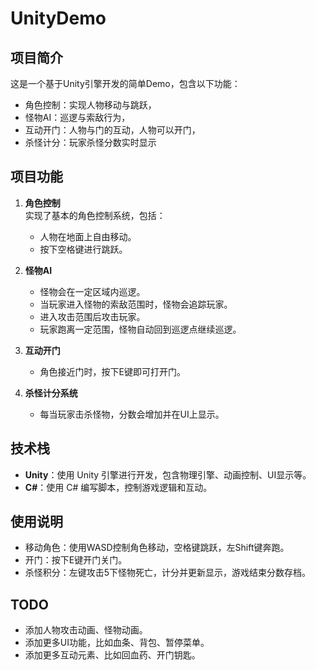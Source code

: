 # UnityDemo

## 项目简介
这是一个基于Unity引擎开发的简单Demo，包含以下功能：
- 角色控制：实现人物移动与跳跃，
- 怪物AI：巡逻与索敌行为，
- 互动开门：人物与门的互动，人物可以开门，
- 杀怪计分：玩家杀怪分数实时显示

## 项目功能
1. **角色控制**  
   实现了基本的角色控制系统，包括：
   - 人物在地面上自由移动。
   - 按下空格键进行跳跃。

2. **怪物AI**  
   - 怪物会在一定区域内巡逻。
   - 当玩家进入怪物的索敌范围时，怪物会追踪玩家。
   - 进入攻击范围后攻击玩家。
   - 玩家跑离一定范围，怪物自动回到巡逻点继续巡逻。

3. **互动开门**  
   - 角色接近门时，按下E键即可打开门。

4. **杀怪计分系统**  
   - 每当玩家击杀怪物，分数会增加并在UI上显示。

## 技术栈
- **Unity**：使用 Unity 引擎进行开发，包含物理引擎、动画控制、UI显示等。
- **C#**：使用 C# 编写脚本，控制游戏逻辑和互动。

## 使用说明
- 移动角色：使用WASD控制角色移动，空格键跳跃，左Shift键奔跑。
- 开门：按下E键开门关门。
- 杀怪积分：左键攻击5下怪物死亡，计分并更新显示，游戏结束分数存档。

## TODO
- 添加人物攻击动画、怪物动画。
- 添加更多UI功能，比如血条、背包、暂停菜单。
- 添加更多互动元素、比如回血药、开门钥匙。
